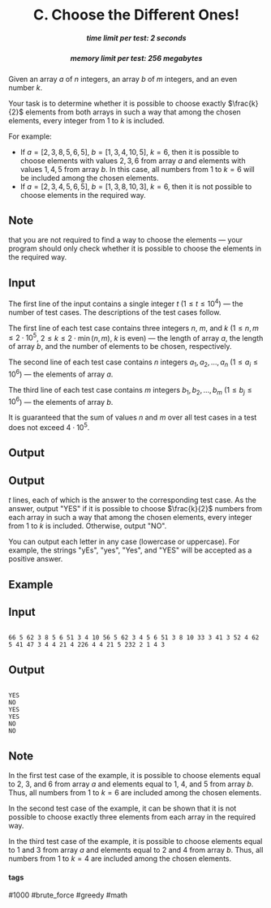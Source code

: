 <h1 style='text-align: center;'> C. Choose the Different Ones!</h1>

<h5 style='text-align: center;'>time limit per test: 2 seconds</h5>
<h5 style='text-align: center;'>memory limit per test: 256 megabytes</h5>

Given an array $a$ of $n$ integers, an array $b$ of $m$ integers, and an even number $k$.

Your task is to determine whether it is possible to choose exactly $\frac{k}{2}$ elements from both arrays in such a way that among the chosen elements, every integer from $1$ to $k$ is included.

For example:

* If $a=[2, 3, 8, 5, 6, 5]$, $b=[1, 3, 4, 10, 5]$, $k=6$, then it is possible to choose elements with values $2, 3, 6$ from array $a$ and elements with values $1, 4, 5$ from array $b$. In this case, all numbers from $1$ to $k=6$ will be included among the chosen elements.
* If $a=[2, 3, 4, 5, 6, 5]$, $b=[1, 3, 8, 10, 3]$, $k=6$, then it is not possible to choose elements in the required way.

## Note

 that you are not required to find a way to choose the elements — your program should only check whether it is possible to choose the elements in the required way.

## Input

The first line of the input contains a single integer $t$ ($1 \le t \le 10^4$) — the number of test cases. The descriptions of the test cases follow.

The first line of each test case contains three integers $n$, $m$, and $k$ ($1 \le n, m \le 2\cdot10^5$, $2 \le k \le 2 \cdot \min(n, m)$, $k$ is even) — the length of array $a$, the length of array $b$, and the number of elements to be chosen, respectively.

The second line of each test case contains $n$ integers $a_1, a_2, \dots, a_n$ ($1 \le a_i \le 10^6$) — the elements of array $a$.

The third line of each test case contains $m$ integers $b_1, b_2, \dots, b_m$ ($1 \le b_j \le 10^6$) — the elements of array $b$.

It is guaranteed that the sum of values $n$ and $m$ over all test cases in a test does not exceed $4 \cdot 10^5$.

## Output

## Output

 $t$ lines, each of which is the answer to the corresponding test case. As the answer, output "YES" if it is possible to choose $\frac{k}{2}$ numbers from each array in such a way that among the chosen elements, every integer from $1$ to $k$ is included. Otherwise, output "NO".

You can output each letter in any case (lowercase or uppercase). For example, the strings "yEs", "yes", "Yes", and "YES" will be accepted as a positive answer.

## Example

## Input


```

66 5 62 3 8 5 6 51 3 4 10 56 5 62 3 4 5 6 51 3 8 10 33 3 41 3 52 4 62 5 41 47 3 4 4 21 4 226 4 4 21 5 232 2 1 4 3
```
## Output


```

YES
NO
YES
YES
NO
NO

```
## Note

In the first test case of the example, it is possible to choose elements equal to $2$, $3$, and $6$ from array $a$ and elements equal to $1$, $4$, and $5$ from array $b$. Thus, all numbers from $1$ to $k=6$ are included among the chosen elements.

In the second test case of the example, it can be shown that it is not possible to choose exactly three elements from each array in the required way.

In the third test case of the example, it is possible to choose elements equal to $1$ and $3$ from array $a$ and elements equal to $2$ and $4$ from array $b$. Thus, all numbers from $1$ to $k=4$ are included among the chosen elements.



#### tags 

#1000 #brute_force #greedy #math 
